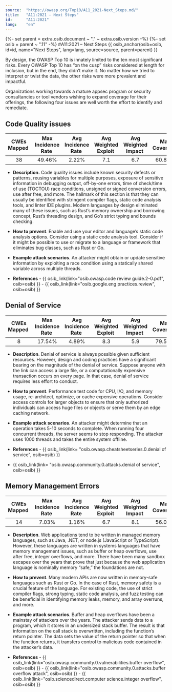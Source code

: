 ```yaml
---
source:  "https://owasp.org/Top10/A11_2021-Next_Steps.md/"
title:   "A11:2021 – Next Steps"
id:      "A11:2021"
lang:    "en"
---
```

{%- set parent = extra.osib.document ~ "." ~ extra.osib.version -%}
{%- set osib   = parent ~ ".11" -%}
#A11:2021 – Next Steps 
 {{ osib_anchor(osib=osib, id=id, name="Next Steps", lang=lang, source=source, parent=parent) }}

By design, the OWASP Top 10 is innately limited to the ten most significant risks. Every OWASP Top 10 has “on the cusp” risks considered at length for inclusion, but in the end, they didn’t make it. No matter how we tried to interpret or twist the data, the other risks were more prevalent and impactful.

Organizations working towards a mature appsec program or security consultancies or tool vendors wishing to expand coverage for their offerings, the following four issues are well worth the effort to identify and remediate.

## Code Quality issues

| CWEs Mapped  | Max Incidence Rate  | Avg Incidence Rate  | Avg Weighted Exploit  | Avg Weighted Impact  | Max Coverage  | Avg Coverage  | Total Occurrences  | Total CVEs  |
|:-------------:|:--------------------:|:--------------------:|:--------------:|:--------------:|:----------------------:|:---------------------:|:-------------------:|:------------:|
| 38           | 49.46%              | 2.22%               | 7.1                   | 6.7                  | 60.85%        | 23.42%        | 101736             | 7564        |

-   **Description.** Code quality issues include known security defects or patterns, reusing variables for multiple purposes, exposure of sensitive information in debugging output, off-by-one errors, time of check/time of use (TOCTOU) race conditions, unsigned or signed conversion errors, use after free, and more. The hallmark of this section is that they can usually be identified with stringent compiler flags, static code analysis tools, and linter IDE plugins. Modern languages by design eliminated many of these issues, such as Rust’s memory ownership and borrowing concept, Rust’s threading design, and Go’s strict typing and bounds checking.

-   **How to prevent**. Enable and use your editor and language’s static code analysis options. Consider using a static code analysis tool. Consider if it might be possible to use or migrate to a language or framework that eliminates bug classes, such as Rust or Go.

-   **Example attack scenarios**. An attacker might obtain or update sensitive information by exploiting a race condition using a statically shared variable across multiple threads.

-   **References** - {{ osib_link(link="osib.owasp.code review guide.2-0.pdf", osib=osib) }} <!--- [OWASP Code Review Guide](https://owasp.org/www-pdf-archive/OWASP_Code_Review_Guide_v2.pdf) ---> - {{ osib_link(link="osib.google.eng practices.review", osib=osib) }} <!--- [Google Code Review Guide](https://google.github.io/eng-practices/review/) --->


## Denial of Service

| CWEs Mapped  | Max Incidence Rate  | Avg Incidence Rate  | Avg Weighted Exploit  | Avg Weighted Impact  | Max Coverage  | Avg Coverage  | Total Occurrences  | Total CVEs  |
|:-------------:|:--------------------:|:--------------------:|:--------------:|:--------------:|:----------------------:|:---------------------:|:-------------------:|:------------:|
| 8            | 17.54%              | 4.89%               | 8.3                   | 5.9                  | 79.58%        | 33.26%        | 66985              | 973         |

-   **Description**. Denial of service is always possible given sufficient resources. However, design and coding practices have a significant bearing on the magnitude of the denial of service. Suppose anyone with the link can access a large file, or a computationally expensive transaction occurs on every page. In that case, denial of service requires less effort to conduct.

-   **How to prevent**. Performance test code for CPU, I/O, and memory usage, re-architect, optimize, or cache expensive operations. Consider access controls for larger objects to ensure that only authorized individuals can access huge files or objects or serve them by an edge caching network. 

-   **Example attack scenarios**. An attacker might determine that an operation takes 5-10 seconds to complete. When running four concurrent threads, the server seems to stop responding. The attacker uses 1000 threads and takes the entire system offline.

-   **References** -  {{ osib_link(link= "osib.owasp.cheatsheetseries.0.denial of service", osib=osib) }} <!-- [OWASP Cheat Sheet: Denial of Service](https://cheatsheetseries.owasp.org/cheatsheets/Denial_of_Service_Cheat_Sheet.html) -->
 - {{ osib_link(link= "osib.owasp.community.0.attacks.denial of service", osib=osib) }} <!--  [OWASP Attacks: Denial of Service](https://owasp.org/www-community/attacks/Denial_of_Service) --->

## Memory Management Errors

| CWEs Mapped  | Max Incidence Rate  | Avg Incidence Rate  | Avg Weighted Exploit  | Avg Weighted Impact  | Max Coverage  | Avg Coverage  | Total Occurrences  | Total CVEs  |
|:-------------:|:--------------------:|:--------------------:|:--------------:|:--------------:|:----------------------:|:---------------------:|:-------------------:|:------------:|
| 14           | 7.03%               | 1.16%               | 6.7                   | 8.1                  | 56.06%        | 31.74%        | 26576              | 16184       |

-   **Description**. Web applications tend to be written in managed memory languages, such as Java, .NET, or node.js (JavaScript or TypeScript). However, these languages are written in systems languages that have memory management issues, such as buffer or heap overflows, use after free, integer overflows, and more. There have been many sandbox escapes over the years that prove that just because the web application language is nominally memory “safe,” the foundations are not.

-   **How to prevent**. Many modern APIs are now written in memory-safe languages such as Rust or Go. In the case of Rust, memory safety is a crucial feature of the language. For existing code, the use of strict compiler flags, strong typing, static code analysis, and fuzz testing can be beneficial in identifying memory leaks, memory, and array overruns, and more.

-   **Example attack scenarios**. Buffer and heap overflows have been a mainstay of attackers over the years. The attacker sends data to a program, which it stores in an undersized stack buffer. The result is that information on the call stack is overwritten, including the function’s return pointer. The data sets the value of the return pointer so that when the function returns, it transfers control to malicious code contained in the attacker’s data.

-   **References** - {{ osib_link(link="osib.owasp.community.0.vulnerabilities.buffer overflow", osib=osib) }} <!--- [OWASP Vulnerabilities: Buffer Overflow](https://owasp.org/www-community/vulnerabilities/Buffer_Overflow) ---> - {{ osib_link(link="osib.owasp.community.0.attacks.buffer overflow attack", osib=osib) }} <!--- [OWASP Attacks: Buffer Overflow](https://owasp.org/www-community/attacks/Buffer_overflow_attack) ---> - {{ osib_link(link="osib.sciencedirect.computer science.integer overflow", osib=osib) }} <!--- [Science Direct: Integer Overflow](https://www.sciencedirect.com/topics/computer-science/integer-overflow) --->
